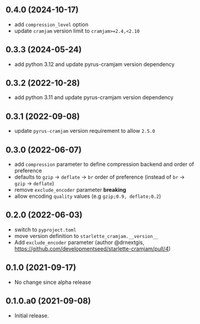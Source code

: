 ## 0.4.0 (2024-10-17)

- add `compression_level` option
- update `cramjam` version limit to `cramjam>=2.4,<2.10`

## 0.3.3 (2024-05-24)

- add python 3.12 and update pyrus-cramjam version dependency

## 0.3.2 (2022-10-28)

- add python 3.11 and update pyrus-cramjam version dependency

## 0.3.1 (2022-09-08)

- update `pyrus-cramjam` version requirement to allow `2.5.0`

## 0.3.0 (2022-06-07)

- add `compression` parameter to define compression backend and order of preference
- defaults to `gzip` -> `deflate` -> `br` order of preference (instead of `br` -> `gzip` -> `deflate`)
- remove `exclude_encoder` parameter **breaking**
- allow encoding `quality` values (e.g `gzip;0.9, deflate;0.2`)

## 0.2.0 (2022-06-03)

- switch to `pyproject.toml`
- move version definition to `starlette_cramjam.__version__`
- Add `exclude_encoder` parameter (author @drnextgis, https://github.com/developmentseed/starlette-cramjam/pull/4)

## 0.1.0 (2021-09-17)

- No change since alpha release

## 0.1.0.a0 (2021-09-08)

- Initial release.
